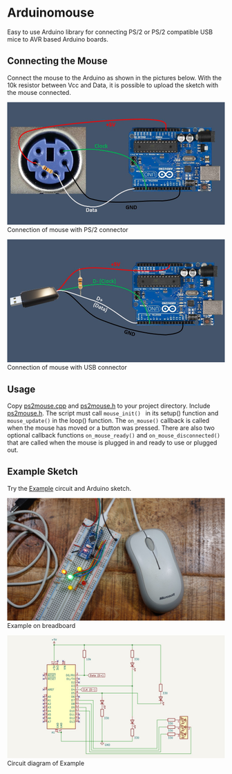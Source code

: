 # Arduinomouse
Easy to use Arduino library for connecting PS/2 or PS/2 compatible USB mice to AVR based Arduino boards.

## Connecting the Mouse
Connect the mouse to the Arduino as shown in the pictures below. With the 10k resistor between Vcc and Data, it is possible to upload the sketch with the mouse connected.

![](./ps2_conn.jpg) Connection of mouse with PS/2 connector

![](./usb_conn.jpg) Connection of mouse with USB connector

## Usage
Copy [ps2mouse.cpp](sketch/ps2mouse.cpp) and [ps2mouse.h](sketch/ps2mouse.h) to your project directory. Include [ps2mouse.h](sketch/ps2mouse.h).
The script must call ```mouse_init() ``` in its setup() function and ```mouse_update()``` in the loop() function. The ```on_mouse()``` callback is called when the mouse has moved or a button was pressed.
There are also two optional callback functions ```on_mouse_ready()``` and ```on_mouse_disconnected()``` that are called when the mouse is plugged in and ready to use or plugged out.
## Example Sketch
Try the [Example](sketch/sketch.ino) circuit and Arduino sketch.

![](schematic/breadboard.JPG) Example on breadboard

![](schematic/schematic.jpg) Circuit diagram of Example